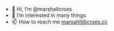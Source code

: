 - 👋 Hi, I’m @marshallcroes
- 👀 I’m interested in many things
- 📫 How to reach me marsahll@croes.cc

<!---
marshallcroes/marshallcroes is a ✨ special ✨ repository because its `README.md` (this file) appears on your GitHub profile.
You can click the Preview link to take a look at your changes.
--->
